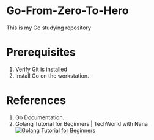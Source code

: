 # Go-From-Zero-To-Hero
This is my Go studying repository

# Prerequisites
1. Verify Git is installed
2. Install Go on the workstation. 

# References
1. Go Documentation.
2. Golang Tutorial for Beginners | TechWorld with Nana 
[![Golang Tutorial for Beginners](https://img.youtube.com/watch?v=yyUHQIec83I/0.jpg)](https://www.youtube.com/watch?v=yyUHQIec83I)
